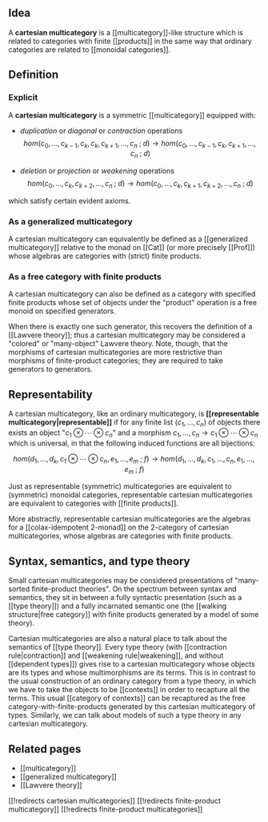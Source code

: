 ## Idea

A **cartesian multicategory** is a [[multicategory]]-like structure which is related to categories with finite [[products]] in the same way that ordinary categories are related to [[monoidal categories]].

## Definition

### Explicit

A **cartesian multicategory** is a symmetric [[multicategory]] equipped with:

* *duplication* or *diagonal* or *contraction* operations
  $$ hom(c_0,\dots,c_{k-1},c_k,c_k,c_{k+1},\dots,c_n \;;\; d) \to hom(c_0,\dots,c_{k-1},c_k,c_{k+1},\dots,c_n \;;\; d)$$

* *deletion* or *projection* or *weakening* operations
  $$ hom(c_0,\dots,c_k,c_{k+2},\dots,c_n \;;\; d) \to hom(c_0,\dots,c_k,c_{k+1},c_{k+2},\dots,c_n \;;\; d) $$

which satisfy certain evident axioms.

### As a generalized multicategory

A cartesian multicategory can equivalently be defined as a [[generalized multicategory]] relative to the monad on [[Cat]] (or more precisely [[Prof]]) whose algebras are categories with (strict) finite products.

### As a free category with finite products

A cartesian multicategory can also be defined as a category with specified finite products whose set of objects under the "product" operation is a free monoid on specified generators.

When there is exactly one such generator, this recovers the definition of a [[Lawvere theory]]; thus a cartesian multicategory may be considered a "colored" or "many-object" Lawvere theory.  Note, though, that the morphisms of cartesian multicategories are more restrictive than morphisms of finite-product categories; they are required to take generators to generators.


## Representability

A cartesian multicategory, like an ordinary multicategory, is **[[representable multicategory|representable]]** if for any finite list $(c_1,\dots,c_n)$ of objects there exists an object "$c_1\otimes\cdots\otimes c_n$" and a morphism $c_1,\dots,c_n \to c_1\otimes\cdots\otimes c_n$ which is universal, in that the following induced functions are all bijections:

$$ hom(d_1,\dots,d_k, c_1\otimes\cdots\otimes c_n , e_1,\dots,e_m \;;\; f) \to
hom(d_1,\dots,d_k, c_1,\dots,c_n, e_1,\dots,e_m \;;\; f)
$$

Just as representable (symmetric) multicategories are equivalent to (symmetric) monoidal categories, representable cartesian multicategories are equivalent to categories with [[finite products]].

More abstractly, representable cartesian multicategories are the algebras for a [[colax-idempotent 2-monad]] on the 2-category of cartesian multicategories, whose algebras are categories with finite products.


## Syntax, semantics, and type theory

Small cartesian multicategories may be considered presentations of "many-sorted finite-product theories".  On the spectrum between syntax and semantics, they sit in between a fully syntactic presentation (such as a [[type theory]]) and a fully incarnated semantic one (the [[walking structure|free category]] with finite products generated by a model of some theory).

Cartesian multicategories are also a natural place to talk about the semantics of [[type theory]].  Every type theory (with [[contraction rule|contraction]] and [[weakening rule|weakening]], and without [[dependent types]]) gives rise to a cartesian multicategory whose objects are its types and whose multimorphisms are its terms.  This is in contrast to the usual construction of an ordinary category from a type theory, in which we have to take the objects to be [[contexts]] in order to recapture all the terms.  This usual [[category of contexts]] can be recaptured as the free category-with-finite-products generated by this cartesian multicategory of types.  Similarly, we can talk about models of such a type theory in any cartesian multicategory.


## Related pages

* [[multicategory]]
* [[generalized multicategory]]
* [[Lawvere theory]]

[[!redirects cartesian multicategories]]
[[!redirects finite-product multicategory]]
[[!redirects finite-product multicategories]]
